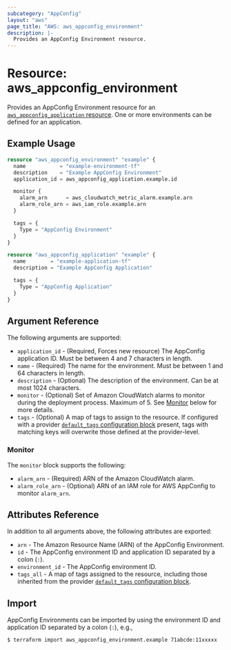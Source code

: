 ```yaml
---
subcategory: "AppConfig"
layout: "aws"
page_title: "AWS: aws_appconfig_environment"
description: |-
  Provides an AppConfig Environment resource.
---
```


# Resource: aws_appconfig_environment

Provides an AppConfig Environment resource for an [`aws_appconfig_application` resource](appconfig_application.html.markdown). One or more environments can be defined for an application.

## Example Usage

```terraform
resource "aws_appconfig_environment" "example" {
  name           = "example-environment-tf"
  description    = "Example AppConfig Environment"
  application_id = aws_appconfig_application.example.id

  monitor {
    alarm_arn      = aws_cloudwatch_metric_alarm.example.arn
    alarm_role_arn = aws_iam_role.example.arn
  }

  tags = {
    Type = "AppConfig Environment"
  }
}

resource "aws_appconfig_application" "example" {
  name        = "example-application-tf"
  description = "Example AppConfig Application"

  tags = {
    Type = "AppConfig Application"
  }
}
```

## Argument Reference

The following arguments are supported:

* `application_id` - (Required, Forces new resource) The AppConfig application ID. Must be between 4 and 7 characters in length.
* `name` - (Required) The name for the environment. Must be between 1 and 64 characters in length.
* `description` - (Optional) The description of the environment. Can be at most 1024 characters.
* `monitor` - (Optional) Set of Amazon CloudWatch alarms to monitor during the deployment process. Maximum of 5. See [Monitor](#monitor) below for more details.
* `tags` - (Optional) A map of tags to assign to the resource. If configured with a provider [`default_tags` configuration block](https://registry.terraform.io/providers/hashicorp/aws/latest/docs#default_tags-configuration-block) present, tags with matching keys will overwrite those defined at the provider-level.

### Monitor

The `monitor` block supports the following:

* `alarm_arn` - (Required) ARN of the Amazon CloudWatch alarm.
* `alarm_role_arn` - (Optional) ARN of an IAM role for AWS AppConfig to monitor `alarm_arn`.

## Attributes Reference

In addition to all arguments above, the following attributes are exported:

* `arn` - The Amazon Resource Name (ARN) of the AppConfig Environment.
* `id` - The AppConfig environment ID and application ID separated by a colon (`:`).
* `environment_id` - The AppConfig environment ID.
* `tags_all` - A map of tags assigned to the resource, including those inherited from the provider [`default_tags` configuration block](https://registry.terraform.io/providers/hashicorp/aws/latest/docs#default_tags-configuration-block).

## Import

AppConfig Environments can be imported by using the environment ID and application ID separated by a colon (`:`), e.g.,

```
$ terraform import aws_appconfig_environment.example 71abcde:11xxxxx
```
